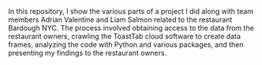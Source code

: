 In this repository, I show the various parts of a project I did along with team members Adrian Valentine and Liam Salmon related to the restaurant Bardough NYC. The process involved obtaining access to the data from the restaurant owners, crawling the ToastTab cloud software to create data frames, analyzing the code with Python and various packages, and then presenting my findings to the restaurant owners.
